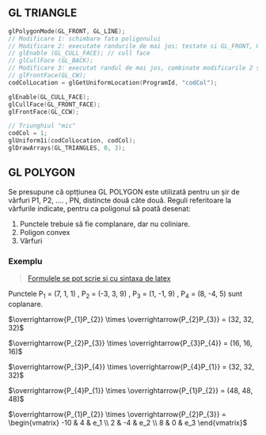 ## GL TRIANGLE
```cpp
glPolygonMode(GL_FRONT, GL_LINE);
// Modificare 1: schimbare fata poligonului
// Modificare 2: executate randurile de mai jos; testate si GL_FRONT, GL_FRONT_AND_BACK
// glEnable (GL_CULL_FACE); // cull face
// glCullFace (GL_BACK);
// Modificare 3: executat randul de mai jos, combinate modificarile 2 si 3
// glFrontFace(GL_CW);
codColLocation = glGetUniformLocation(ProgramId, "codCol");

glEnable(GL_CULL_FACE);
glCullFace(GL_FRONT_FACE);
glFrontFace(GL_CCW);

// Triunghiul "mic"
codCol = 1;
glUniform1i(codColLocation, codCol);
glDrawArrays(GL_TRIANGLES, 0, 3);
```


## GL POLYGON

Se presupune că optțiunea GL POLYGON este utilizată pentru un șir de
vârfuri P1, P2, .... , PN, distincte două câte două. Reguli referitoare la
vârfurile indicate, pentru ca poligonul să poată  desenat:
1. Punctele trebuie să fie complanare, dar nu coliniare.
2. Poligon convex
3. Vârfuri

### Exemplu

> [Formulele se pot scrie si cu sintaxa de latex](https://docs.mathjax.org/en/v2.7-latest/tex.html)

Punctele  P<sub>1</sub> = (7, 1, 1) ,  P<sub>2</sub> = (-3, 3, 9) ,  P<sub>3</sub> = (1, -1, 9) , P<sub>4</sub> = (8, -4, 5)  sunt coplanare.


$\overrightarrow{P_{1}P_{2}} \times \overrightarrow{P_{2}P_{3}} = (32, 32, 32)$

$\overrightarrow{P_{2}P_{3}} \times \overrightarrow{P_{3}P_{4}} = (16, 16, 16)$

$\overrightarrow{P_{3}P_{4}} \times \overrightarrow{P_{4}P_{1}} = (32, 32, 32)$

$\overrightarrow{P_{4}P_{1}} \times \overrightarrow{P_{1}P_{2}} = (48, 48, 48)$

$\overrightarrow{P_{1}P_{2}} \times \overrightarrow{P_{2}P_{3}} =
\begin{vmatrix}
-10 & 4 & e_1 \\
2 & -4 & e_2 \\
8 & 0 & e_3
\end{vmatrix}$